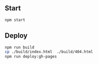 ## Start

```sh
npm start
```

## Deploy

```sh
npm run build
cp ./build/index.html  ./build/404.html
npm run deploy:gh-pages
```
